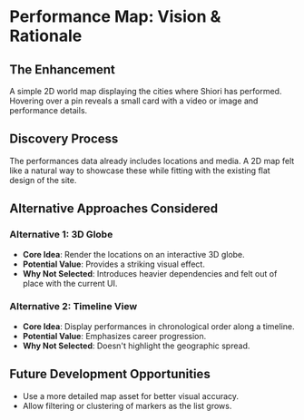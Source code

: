 # Performance Map: Vision & Rationale

## The Enhancement
A simple 2D world map displaying the cities where Shiori has performed. Hovering over a pin reveals a small card with a video or image and performance details.

## Discovery Process
The performances data already includes locations and media. A 2D map felt like a natural way to showcase these while fitting with the existing flat design of the site.

## Alternative Approaches Considered

### Alternative 1: 3D Globe
- **Core Idea**: Render the locations on an interactive 3D globe.
- **Potential Value**: Provides a striking visual effect.
- **Why Not Selected**: Introduces heavier dependencies and felt out of place with the current UI.

### Alternative 2: Timeline View
- **Core Idea**: Display performances in chronological order along a timeline.
- **Potential Value**: Emphasizes career progression.
- **Why Not Selected**: Doesn't highlight the geographic spread.

## Future Development Opportunities
- Use a more detailed map asset for better visual accuracy.
- Allow filtering or clustering of markers as the list grows.
